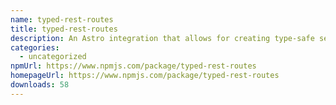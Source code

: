 ```yaml
---
name: typed-rest-routes
title: typed-rest-routes
description: An Astro integration that allows for creating type-safe server endpoints.
categories:
  - uncategorized
npmUrl: https://www.npmjs.com/package/typed-rest-routes
homepageUrl: https://www.npmjs.com/package/typed-rest-routes
downloads: 58
---
```

